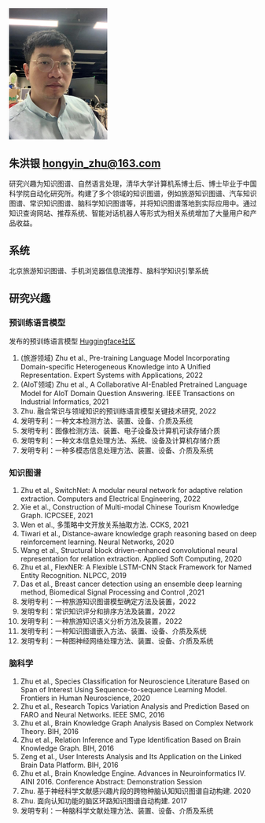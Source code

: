 <img src="pic/me.jpg" width="200" />

## 朱洪银 hongyin_zhu@163.com

研究兴趣为知识图谱、自然语言处理，清华大学计算机系博士后、博士毕业于中国科学院自动化研究所。构建了多个领域的知识图谱，例如旅游知识图谱、汽车知识图谱、常识知识图谱、脑科学知识图谱等，并将知识图谱落地到实际应用中。通过知识查询网站、推荐系统、智能对话机器人等形式为相关系统增加了大量用户和产品收益。

## 系统

北京旅游知识图谱、手机浏览器信息流推荐、脑科学知识引擎系统

## 研究兴趣

### 预训练语言模型

发布的预训练语言模型 [Huggingface社区](https://huggingface.co/hongyin)

1. (旅游领域) Zhu et al., Pre-training Language Model Incorporating Domain-specific Heterogeneous Knowledge into A Unified Representation. Expert Systems with Applications, 2022  
1. (AIoT领域) Zhu et al., A Collaborative AI-Enabled Pretrained Language Model for AIoT Domain Question Answering. IEEE Transactions on Industrial Informatics, 2021  
1. Zhu. 融合常识与领域知识的预训练语言模型关键技术研究, 2022
1. 发明专利：一种文本检测方法、装置、设备、介质及系统  
1. 发明专利：图像检测方法、装置、电子设备及计算机可读存储介质  
5. 发明专利：一种文本信息处理方法、系统、设备及计算机存储介质  
6. 发明专利：一种多模态信息处理方法、装置、设备、介质及系统


### 知识图谱

1. Zhu et al., SwitchNet: A modular neural network for adaptive relation extraction. Computers and Electrical Engineering, 2022  
2. Xie et al., Construction of Multi-modal Chinese Tourism Knowledge Graph. ICPCSEE, 2021  
3. Wen et al., 多策略中文开放关系抽取方法. CCKS, 2021  
4. Tiwari et al., Distance-aware knowledge graph reasoning based on deep reinforcement learning. Neural Networks, 2020  
5. Wang et al., Structural block driven-enhanced convolutional neural representation for relation extraction. Applied Soft Computing, 2020  
6. Zhu et al., FlexNER: A Flexible LSTM-CNN Stack Framework for Named Entity Recognition. NLPCC, 2019  
7. Das et al., Breast cancer detection using an ensemble deep learning method, Biomedical Signal Processing and Control ,2021  
8. 发明专利：一种旅游知识图谱模型确定方法及装置，2022  
9. 发明专利：常识知识评分和排序方法及装置，2022  
1. 发明专利：一种旅游知识语义分析方法及装置，2022  
1. 发明专利：一种知识图谱嵌入方法、装置、设备、介质及系统  
1. 发明专利：一种图神经网络处理方法、装置、设备、介质及系统  


### 脑科学

1. Zhu et al., Species Classification for Neuroscience Literature Based on Span of Interest Using Sequence-to-sequence Learning Model. Frontiers in Human Neuroscience, 2020  
2. Zhu et al., Research Topics Variation Analysis and Prediction Based on FARO and Neural Networks. IEEE SMC, 2016
3. Zhu et al., Brain Knowledge Graph Analysis Based on Complex Network Theory. BIH, 2016  
4. Zhu et al., Relation Inference and Type Identification Based on Brain Knowledge Graph. BIH, 2016  
5. Zeng et al., User Interests Analysis and Its Application on the Linked Brain Data Platform. BIH, 2016  
6. Zhu et al., Brain Knowledge Engine. Advances in Neuroinformatics IV. AINI 2016. Conference Abstract: Demonstration Session  
1. Zhu. 基于神经科学文献感兴趣片段的跨物种脑认知知识图谱自动构建. 2020
1. Zhu. 面向认知功能的脑区环路知识图谱自动构建. 2017
7. 发明专利：一种脑科学文献处理方法、装置、设备、介质及系统  
